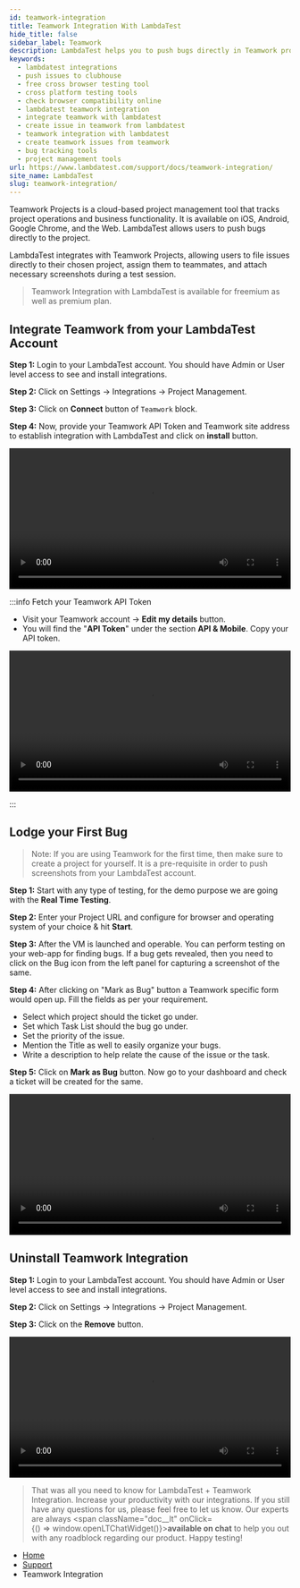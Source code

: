 ```yaml
---
id: teamwork-integration
title: Teamwork Integration With LambdaTest
hide_title: false
sidebar_label: Teamwork
description: LambdaTest helps you to push bugs directly in Teamwork project with details like task list, assignee, title and description with a single click.
keywords:
  - lambdatest integrations
  - push issues to clubhouse
  - free cross browser testing tool
  - cross platform testing tools
  - check browser compatibility online
  - lambdatest teamwork integration
  - integrate teamwork with lambdatest
  - create issue in teamwork from lambdatest
  - teamwork integration with lambdatest
  - create teamwork issues from teamwork
  - bug tracking tools
  - project management tools
url: https://www.lambdatest.com/support/docs/teamwork-integration/
site_name: LambdaTest
slug: teamwork-integration/
---
```


<script type="application/ld+json"
      dangerouslySetInnerHTML={{ __html: JSON.stringify({
       "@context": "https://schema.org",
        "@type": "BreadcrumbList",
        "itemListElement": [{
          "@type": "ListItem",
          "position": 1,
          "name": "LambdaTest",
          "item": "https://www.lambdatest.com"
        },{
          "@type": "ListItem",
          "position": 2,
          "name": "Support",
          "item": "https://www.lambdatest.com/support/docs/"
        },{
          "@type": "ListItem",
          "position": 3,
          "name": "Teamwork Integration",
          "item": "https://www.lambdatest.com/support/docs/teamwork-integration/"
        }]
      })
    }}
></script>
Teamwork Projects is a cloud-based project management tool that tracks project operations and business functionality. It is available on iOS, Android, Google Chrome, and the Web. LambdaTest allows users to push bugs directly to the project.

LambdaTest integrates with Teamwork Projects, allowing users to file issues directly to their chosen project, assign them to teammates, and attach necessary screenshots during a test session.

> Teamwork Integration with LambdaTest is available for freemium as well as premium plan.

## Integrate Teamwork from your LambdaTest Account

**Step 1:** Login to your LambdaTest account. You should have Admin or User level access to see and install integrations.

**Step 2:** Click on Settings -> Integrations -> Project Management.

**Step 3:** Click on **Connect** button of `Teamwork` block.

**Step 4:** Now, provide your Teamwork API Token and Teamwork site address to establish integration with LambdaTest and click on **install** button.

<video class="right-side" width="100%" controls id="vid">
<source src= {require('../assets/videos/teamwork-integration/teamwork-integration.mp4').default} type="video/mp4" />
</video>

:::info Fetch your Teamwork API Token

- Visit your Teamwork account -> **Edit my details** button.
- You will find the "**API Token**" under the section **API & Mobile**. Copy your API token.

<video class="right-side" width="100%" controls id="vid">
<source src= {require('../assets/videos/teamwork-integration/api-key.mp4').default} type="video/mp4" />
</video>

:::

## Lodge your First Bug

> Note: If you are using Teamwork for the first time, then make sure to create a project for yourself. It is a pre-requisite in order to push screenshots from your LambdaTest account.

**Step 1:** Start with any type of testing, for the demo purpose we are going with the **Real Time Testing**.

**Step 2:** Enter your Project URL and configure for browser and operating system of your choice & hit **Start**.

**Step 3:** After the VM is launched and operable. You can perform testing on your web-app for finding bugs. If a bug gets revealed, then you need to click on the Bug icon from the left panel for capturing a screenshot of the same.

**Step 4:** After clicking on "Mark as Bug" button a Teamwork specific form would open up. Fill the fields as per your requirement.
- Select which project should the ticket go under.
- Set which Task List should the bug go under.
- Set the priority of the issue.
- Mention the Title as well to easily organize your bugs.
- Write a description to help relate the cause of the issue or the task.

**Step 5:** Click on **Mark as Bug** button. Now go to your dashboard and check a ticket will be created for the same.

<video class="right-side" width="100%" controls id="vid">
<source src= {require('../assets/videos/teamwork-integration/lodge-bug.mp4').default} type="video/mp4" />
</video>

## Uninstall Teamwork Integration

**Step 1:** Login to your LambdaTest account. You should have Admin or User level access to see and install integrations.

**Step 2:** Click on Settings -> Integrations -> Project Management.

**Step 3:** Click on the **Remove** button.

<video class="right-side" width="100%" controls id="vid">
<source src= {require('../assets/videos/teamwork-integration/uninstall-teamwork.mp4').default} type="video/mp4" />
</video>

> That was all you need to know for LambdaTest + Teamwork Integration. Increase your productivity with our integrations. If you still have any questions for us, please feel free to let us know. Our experts are always <span className="doc__lt" onClick={() => window.openLTChatWidget()}>**available on chat**</span> to help you out with any roadblock regarding our product. Happy testing!

<nav aria-label="breadcrumbs">
  <ul className="breadcrumbs">
    <li className="breadcrumbs__item">
      <a className="breadcrumbs__link" href="https://www.lambdatest.com">
        Home
      </a>
    </li>
    <li className="breadcrumbs__item">
      <a className="breadcrumbs__link" target="_self" href="https://www.lambdatest.com/support/docs/">
        Support
      </a>
    </li>
    <li className="breadcrumbs__item breadcrumbs__item--active">
      <span className="breadcrumbs__link">
        Teamwork Integration
      </span>
    </li>
  </ul>
</nav>